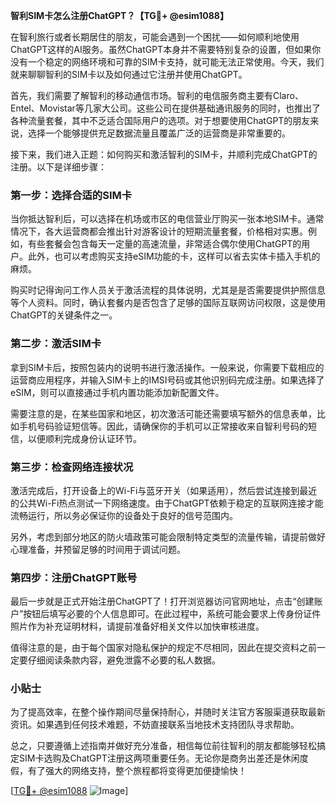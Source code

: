 **智利SIM卡怎么注册ChatGPT？【TG💪+ @esim1088】**

在智利旅行或者长期居住的朋友，可能会遇到一个困扰——如何顺利地使用ChatGPT这样的AI服务。虽然ChatGPT本身并不需要特别复杂的设置，但如果你没有一个稳定的网络环境和可靠的SIM卡支持，就可能无法正常使用。今天，我们就来聊聊智利的SIM卡以及如何通过它注册并使用ChatGPT。

首先，我们需要了解智利的移动通信市场。智利的电信服务商主要有Claro、Entel、Movistar等几家大公司。这些公司在提供基础通讯服务的同时，也推出了各种流量套餐，其中不乏适合国际用户的选项。对于想要使用ChatGPT的朋友来说，选择一个能够提供充足数据流量且覆盖广泛的运营商是非常重要的。

接下来，我们进入正题：如何购买和激活智利的SIM卡，并顺利完成ChatGPT的注册。以下是详细步骤：

### 第一步：选择合适的SIM卡

当你抵达智利后，可以选择在机场或市区的电信营业厅购买一张本地SIM卡。通常情况下，各大运营商都会推出针对游客设计的短期流量套餐，价格相对实惠。例如，有些套餐会包含每天一定量的高速流量，非常适合偶尔使用ChatGPT的用户。此外，也可以考虑购买支持eSIM功能的卡，这样可以省去实体卡插入手机的麻烦。

购买时记得询问工作人员关于激活流程的具体说明，尤其是是否需要提供护照信息等个人资料。同时，确认套餐内是否包含了足够的国际互联网访问权限，这是使用ChatGPT的关键条件之一。

### 第二步：激活SIM卡

拿到SIM卡后，按照包装内的说明书进行激活操作。一般来说，你需要下载相应的运营商应用程序，并输入SIM卡上的IMSI号码或其他识别码完成注册。如果选择了eSIM，则可以直接通过手机内置功能添加新配置文件。

需要注意的是，在某些国家和地区，初次激活可能还需要填写额外的信息表单，比如手机号码验证短信等。因此，请确保你的手机可以正常接收来自智利号码的短信，以便顺利完成身份认证环节。

### 第三步：检查网络连接状况

激活完成后，打开设备上的Wi-Fi与蓝牙开关（如果适用），然后尝试连接到最近的公共Wi-Fi热点测试一下网络速度。由于ChatGPT依赖于稳定的互联网连接才能流畅运行，所以务必保证你的设备处于良好的信号范围内。

另外，考虑到部分地区的防火墙政策可能会限制特定类型的流量传输，请提前做好心理准备，并预留足够的时间用于调试问题。

### 第四步：注册ChatGPT账号

最后一步就是正式开始注册ChatGPT了！打开浏览器访问官网地址，点击“创建账户”按钮后填写必要的个人信息即可。在此过程中，系统可能会要求上传身份证件照片作为补充证明材料，请提前准备好相关文件以加快审核进度。

值得注意的是，由于每个国家对隐私保护的规定不尽相同，因此在提交资料之前一定要仔细阅读条款内容，避免泄露不必要的私人数据。

### 小贴士

为了提高效率，在整个操作期间尽量保持耐心，并随时关注官方客服渠道获取最新资讯。如果遇到任何技术难题，不妨直接联系当地技术支持团队寻求帮助。

总之，只要遵循上述指南并做好充分准备，相信每位前往智利的朋友都能够轻松搞定SIM卡选购及ChatGPT注册这两项重要任务。无论你是商务出差还是休闲度假，有了强大的网络支持，整个旅程都将变得更加便捷愉快！

[[TG💪+ @esim1088](https://t.me/s/esim1088) ![Image](https://i.postimg.cc/4NQfJmqS/Snipaste-2025-05-13-00-14-12.png)]